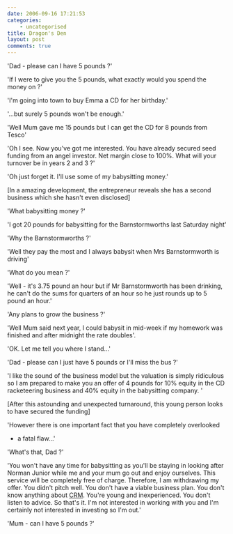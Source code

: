```yaml
---
date: 2006-09-16 17:21:53
categories:
    - uncategorised
title: Dragon's Den
layout: post
comments: true
---
```

'Dad - please can I have 5 pounds ?'

'If I were to give you the 5 pounds, what exactly would you spend the
money on ?'

'I'm going into town to buy Emma a CD for her birthday.'

'...but surely 5 pounds won't be enough.'

'Well Mum gave me 15 pounds but I can get the CD for 8 pounds from
Tesco'

'Oh I see. Now you've got me interested. You have already secured seed
funding from an angel investor. Net margin close to 100%. What will your
turnover be in years 2 and 3 ?'

'Oh just forget it. I'll use some of my babysitting money.'

[In a amazing development, the entrepreneur reveals she has a second
business which she hasn't even disclosed]

'What babysitting money ?'

'I got 20 pounds for babysitting for the Barnstormworths last Saturday
night'

'Why the Barnstormworths ?'

'Well they pay the most and I always babysit when Mrs Barnstormworth is
driving'

'What do you mean ?'

'Well - it's 3.75 pound an hour but if Mr Barnstormworth has been
drinking, he can't do the sums for quarters of an hour so he just rounds
up to 5 pound an hour.'

'Any plans to grow the business ?'

'Well Mum said next year, I could babysit in mid-week if my homework was
finished and after midnight the rate doubles'.

'OK. Let me tell you where I stand...'

'Dad - please can I just have 5 pounds or I'll miss the bus ?'

'I like the sound of the business model but the valuation is simply
ridiculous so I am prepared to make you an offer of 4 pounds for 10%
equity in the CD racketeering business and 40% equity in the babysitting
company. '

[After this astounding and unexpected turnaround, this young person
looks to have secured the funding]

'However there is one important fact that you have completely overlooked
- a fatal flaw...'

'What's that, Dad ?'

'You won't have any time for babysitting as you'll be staying in looking
after Norman Junior while me and your mum go out and enjoy ourselves.
This service will be completely free of charge. Therefore, I am
withdrawing my offer. You didn't pitch well. You don't have a viable
business plan. You don't know anything about
[CRM](http://www.nbrightside.com/blog/2006/07/14/30-second-guide-to-crm/).
You're young and inexperienced. You don't listen to advice. So that's
it. I'm not interested in working with you and I'm certainly not
interested in investing so I'm out.'

'Mum - can I have 5 pounds ?'
